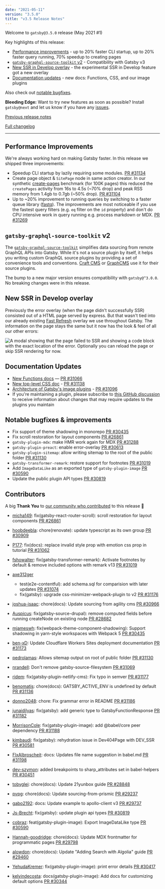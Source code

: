 ```yaml
---
date: "2021-05-11"
version: "3.5.0"
title: "v3.5 Release Notes"
---
```


Welcome to `gatsby@3.5.0` release (May 2021 #1)

Key highlights of this release:

- [Performance improvements](#performance-improvements) - up to 20% faster CLI startup, up to 20% faster query running, 70% speedup to creating pages
- [`gatsby-graphql-source-toolkit` v2](#gatsby-graphql-source-toolkit-v2) - Compatibility with Gatsby v3
- [New SSR in Develop overlay](#new-ssr-in-develop-overlay) - the experimental SSR in Develop feature got a new overlay
- [Documentation updates](#documentation-updates) - new docs: Functions, CSS, and our image plugins

Also check out [notable bugfixes](#notable-bugfixes--improvements).

**Bleeding Edge:** Want to try new features as soon as possible? Install `gatsby@next` and let us know
if you have any [issues](https://github.com/gatsbyjs/gatsby/issues).

[Previous release notes](/docs/reference/release-notes/v3.4)

[Full changelog](https://github.com/gatsbyjs/gatsby/compare/gatsby@3.5.0-next.0...gatsby@3.5.0)

---

## Performance Improvements

We're always working hard on making Gatsby faster. In this release we shipped three improvements:

- Speedup CLI startup by lazily requiring some modules. [PR #31134](https://github.com/gatsbyjs/gatsby/pull/31134)
- Create page object & `SitePage` node in same action creator. In our synthetic [create-pages](https://github.com/gatsbyjs/gatsby/tree/master/benchmarks/create-pages) benchmark (for 100K pages) this reduced the `createPages` activity from 16s to 4.5s (~70% drop) and peak RSS memory from 1.4gb to 0.7gb (~50% drop). [PR #31104](https://github.com/gatsbyjs/gatsby/pull/31104)
- Up to ~20% improvement to running queries by switching to a faster queue library ([fastq](https://www.npmjs.com/package/fastq)). The improvements are most noticeable if you use the fastest query filters (e.g. `eq` filter on the `id` property) and don't do CPU intensive work in query running e.g. process markdown or MDX. [PR #31269](https://github.com/gatsbyjs/gatsby/pull/31269)

## `gatsby-graphql-source-toolkit` v2

The [`gatsby-graphql-source-toolkit`](https://github.com/gatsbyjs/gatsby-graphql-toolkit) simplifies data sourcing from remote GraphQL APIs into Gatsby. While it's not a source plugin by itself, it helps you writing custom GraphQL source plugins by providing a set of convenience tools and conventions. [Craft CMS](https://github.com/craftcms/gatsby-source-craft) or [GraphCMS](https://github.com/GraphCMS/gatsby-source-graphcms) use it for their source plugins.

The bump to a new major version ensures compatibility with `gatsby@^3.0.0`. No breaking changes were in this release.

## New SSR in Develop overlay

Previously the error overlay (when the page didn't successfully SSR) consisted out of a HTML page served by express. But that wasn't tied into our already existing [Fast Refresh](/docs/reference/local-development/fast-refresh/) overlay we use throughout Gatsby. The information on the page stays the same but it now has the look & feel of all our other errors:

![A modal showing that the page failed to SSR and showing a code block with the exact location of the error. Optionally you can reload the page or skip SSR rendering for now.](https://user-images.githubusercontent.com/16143594/116409324-088a9e00-a834-11eb-8cf3-1c3745be8b51.png)

## Documentation Updates

- [New Functions docs](/docs/how-to/functions/) — [PR #31066](https://github.com/gatsbyjs/gatsby/pull/31066)
- [New top-level CSS doc](/docs/how-to/styling/built-in-css/) - [PR #31138](https://github.com/gatsbyjs/gatsby/pull/31138)
- [Architecture of Gatsby's image plugins](/docs/conceptual/image-plugin-architecture/) - [PR #31096](https://github.com/gatsbyjs/gatsby/pull/31096)
- If you're maintaining a plugin, please subscribe to [this GitHub discussion](https://github.com/gatsbyjs/gatsby/discussions/30955) to receive information about changes that may require updates to the plugins you maintain

## Notable bugfixes & improvements

- Fix support of theme shadowing in monorepo [PR #30435](https://github.com/gatsbyjs/gatsby/pull/30435)
- Fix scroll restoration for layout components [PR #26861](https://github.com/gatsbyjs/gatsby/pull/26861)
- `gatsby-plugin-mdx`: make HMR work again for MDX [PR #31288](https://github.com/gatsbyjs/gatsby/pull/31288)
- `gatsby-plugin-preact`: enable error-overlay [PR #30613](https://github.com/gatsbyjs/gatsby/pull/30613)
- `gatsby-plugin-sitemap`: allow writing sitemap to the root of the public folder [PR #31130](https://github.com/gatsbyjs/gatsby/pull/31130)
- `gatsby-transformer-remark`: restore support for footnotes [PR #31019](https://github.com/gatsbyjs/gatsby/pull/31019)
- Add `ImageDataLike` as an exported type of `gatsby-plugin-image` [PR #30590](https://github.com/gatsbyjs/gatsby/pull/30590)
- Update the public plugin API types [PR #30819](https://github.com/gatsbyjs/gatsby/pull/30819)

## Contributors

A big **Thank You** to [our community who contributed](https://github.com/gatsbyjs/gatsby/compare/gatsby@3.5.0-next.0...gatsby@3.5.0) to this release 💜

- [micha149](https://github.com/micha149): fix(gatsby-react-router-scroll): scroll restoration for layout components [PR #26861](https://github.com/gatsbyjs/gatsby/pull/26861)
- [hoobdeebla](https://github.com/hoobdeebla): chore(renovate): update typescript as its own group [PR #30909](https://github.com/gatsbyjs/gatsby/pull/30909)
- [P177](https://github.com/P177): fix(docs): replace invalid style prop with emotion css prop in tutorial [PR #31062](https://github.com/gatsbyjs/gatsby/pull/31062)
- [fshowalter](https://github.com/fshowalter): fix(gatsby-transformer-remark): Activate footnotes by default & remove included options with remark v13 [PR #31019](https://github.com/gatsbyjs/gatsby/pull/31019)
- [axe312ger](https://github.com/axe312ger)

  - test(e2e-contentful): add schema.sql for comparision with later updates [PR #31074](https://github.com/gatsbyjs/gatsby/pull/31074)
  - fix(gatsby): upgrade css-minimizer-webpack-plugin to v2 [PR #31176](https://github.com/gatsbyjs/gatsby/pull/31176)

- [joshua-isaac](https://github.com/joshua-isaac): chore(docs): Update sourcing from agility cms [PR #30966](https://github.com/gatsbyjs/gatsby/pull/30966)
- [Auspicus](https://github.com/Auspicus): fix(gatsby-source-drupal): remove computed fields before running createNode on existing node [PR #28682](https://github.com/gatsbyjs/gatsby/pull/28682)
- [mjameswh](https://github.com/mjameswh): fix(webpack-theme-component-shadowing): Support shadowing in yarn-style workspaces with Webpack 5 [PR #30435](https://github.com/gatsbyjs/gatsby/pull/30435)
- [ben-xD](https://github.com/ben-xD): Update Cloudflare Workers Sites deployment documentation [PR #31173](https://github.com/gatsbyjs/gatsby/pull/31173)
- [pedrolamas](https://github.com/pedrolamas): Allows sitemap output on root of public folder [PR #31130](https://github.com/gatsbyjs/gatsby/pull/31130)
- [nrandell](https://github.com/nrandell): Don't remove gatsby-source-filesystem [PR #31069](https://github.com/gatsbyjs/gatsby/pull/31069)
- [ridem](https://github.com/ridem): fix(gatsby-plugin-netlify-cms): Fix typo in semver [PR #31177](https://github.com/gatsbyjs/gatsby/pull/31177)
- [benomatis](https://github.com/benomatis): chore(docs): GATSBY_ACTIVE_ENV is undefined by default [PR #31136](https://github.com/gatsbyjs/gatsby/pull/31136)
- [donno2048](https://github.com/donno2048): chore: Fix grammar error in README [PR #31186](https://github.com/gatsbyjs/gatsby/pull/31186)
- [junaidilyas](https://github.com/junaidilyas): fix(gatsby): add generic type to GatsbyFunctionResponse [PR #31182](https://github.com/gatsbyjs/gatsby/pull/31182)
- [MorrisonCole](https://github.com/MorrisonCole): fix(gatsby-plugin-image): add @babel/core peer dependency [PR #31188](https://github.com/gatsbyjs/gatsby/pull/31188)
- [kimbaudi](https://github.com/kimbaudi): fix(gatsby): rehydration issue in Dev404Page with DEV_SSR [PR #30581](https://github.com/gatsbyjs/gatsby/pull/30581)
- [FlxAlbroscheit](https://github.com/FlxAlbroscheit): docs: Updates file name suggestion in babel.md [PR #31198](https://github.com/gatsbyjs/gatsby/pull/31198)
- [dev-szymon](https://github.com/dev-szymon): added breakpoints to sharp_attributes set in babel-helpers [PR #30451](https://github.com/gatsbyjs/gatsby/pull/30451)
- [tobyglei](https://github.com/tobyglei): chore(docs): Update 21yunbox guide [PR #28848](https://github.com/gatsbyjs/gatsby/pull/28848)
- [pvpg](https://github.com/pvpg): chore(docs): Update sourcing-from-prismic [PR #29237](https://github.com/gatsbyjs/gatsby/pull/29237)
- [gabo2192](https://github.com/gabo2192): docs: Update example to apollo-client v3 [PR #29737](https://github.com/gatsbyjs/gatsby/pull/29737)
- [Js-Brecht](https://github.com/Js-Brecht): fix(gatsby): update plugin api types [PR #30819](https://github.com/gatsbyjs/gatsby/pull/30819)
- [cobraz](https://github.com/cobraz): feat(gatsby-plugin-image): Export ImageDataLike type [PR #30590](https://github.com/gatsbyjs/gatsby/pull/30590)
- [Hannah-goodridge](https://github.com/Hannah-goodridge): chore(docs): Update MDX frontmatter for programmatic pages [PR #29798](https://github.com/gatsbyjs/gatsby/pull/29798)
- [alowdon](https://github.com/alowdon): chore(docs): Update "Adding Search with Algolia" guide [PR #29460](https://github.com/gatsbyjs/gatsby/pull/29460)
- [YehudaKremer](https://github.com/YehudaKremer): fix(gatsby-plugin-image): print error details [PR #30417](https://github.com/gatsbyjs/gatsby/pull/30417)
- [kelvindecosta](https://github.com/kelvindecosta): docs(gatsby-plugin-image): Add docs for customizing default options [PR #30344](https://github.com/gatsbyjs/gatsby/pull/30344)
